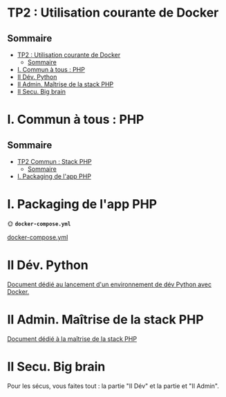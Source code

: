 # TP2 : Utilisation courante de Docker

## Sommaire

- [TP2 : Utilisation courante de Docker](#tp2--utilisation-courante-de-docker)
    - [Sommaire](#sommaire)
- [I. Commun à tous : PHP](#i-commun-à-tous--php)
- [II Dév. Python](#ii-dév-python)
- [II Admin. Maîtrise de la stack PHP](#ii-admin-maîtrise-de-la-stack-php)
- [II Secu. Big brain](#ii-secu-big-brain)

# I. Commun à tous : PHP

## Sommaire

- [TP2 Commun : Stack PHP](#tp2-commun--stack-php)
    - [Sommaire](#sommaire)
- [I. Packaging de l'app PHP](#i-packaging-de-lapp-php)


# I. Packaging de l'app PHP


🌞 **`docker-compose.yml`**

[docker-compose.yml](./docker-compose.yml)

# II Dév. Python

[Document dédié au lancement d'un environnement de dév Python avec Docker.](./php.md)

# II Admin. Maîtrise de la stack PHP

[Document dédié à la maîtrise de la stack PHP](./admin.md)

# II Secu. Big brain

Pour les sécus, vous faites tout : la partie "II Dév" et la partie et "II Admin".